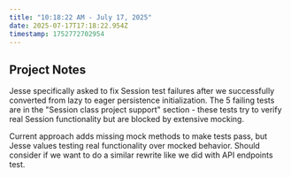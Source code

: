 ```yaml
---
title: "10:18:22 AM - July 17, 2025"
date: 2025-07-17T17:18:22.954Z
timestamp: 1752772702954
---
```


## Project Notes

Jesse specifically asked to fix Session test failures after we successfully converted from lazy to eager persistence initialization. The 5 failing tests are in the "Session class project support" section - these tests try to verify real Session functionality but are blocked by extensive mocking.

Current approach adds missing mock methods to make tests pass, but Jesse values testing real functionality over mocked behavior. Should consider if we want to do a similar rewrite like we did with API endpoints test.
